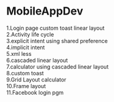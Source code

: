 # MobileAppDev
1.Login page custom toast linear layout <br>
2.Activity life cycle <br>
3.explicit intent using shared preference <br>
4.implicit intent <br>
5.xml less <br>
6.cascaded linear layout <br>
7.calculator using cascaded linear layout <br>
8.custom toast <br>
9.Grid Layout  calculator<br>
10.Frame layout <br>
11.Facebook login pgm <br>
